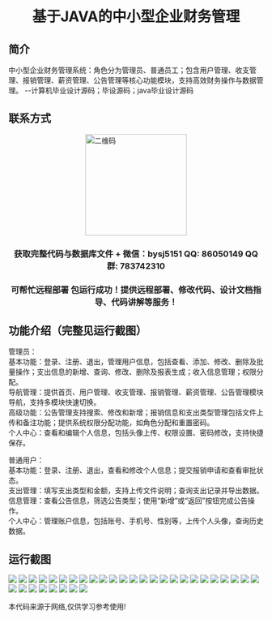 <p><h1 align="center">基于JAVA的中小型企业财务管理</h1></p>

## 简介
中小型企业财务管理系统：角色分为管理员、普通员工；包含用户管理、收支管理、报销管理、薪资管理、公告管理等核心功能模块，支持高效财务操作与数据管理。    --计算机毕业设计源码；毕设源码；java毕业设计源码


## 联系方式
<img src="https://bs-1329754181.cos.ap-shanghai.myqcloud.com/wx.jpg" alt="二维码" style="display: block; margin: 0 auto;" width="200px">
<p><h3 align="center">获取完整代码与数据库文件 + 微信：bysj5151 QQ: 86050149 QQ群: 783742310</h3></p>
<p><h3 align="center">可帮忙远程部署 包运行成功！提供远程部署、修改代码、设计文档指导、代码讲解等服务！</h3></p>

## 功能介绍（完整见运行截图）
管理员：  
基本功能：登录、注册、退出，管理用户信息，包括查看、添加、修改、删除及批量操作；支出信息的新增、查询、修改、删除及报表生成；收入信息管理；权限分配。  
导航管理：提供首页、用户管理、收支管理、报销管理、薪资管理、公告管理模块导航，支持多模块快速切换。  
高级功能：公告管理支持搜索、修改和新增；报销信息和支出类型管理包括文件上传和备注功能；提供系统权限分配功能，如角色分配和重置密码。  
个人中心：查看和编辑个人信息，包括头像上传、权限设置、密码修改，支持快捷保存。  

普通用户：  
基本功能：登录、注册、退出，查看和修改个人信息；提交报销申请和查看审批状态。  
支出管理：填写支出类型和金额，支持上传文件说明；查询支出记录并导出数据。  
信息管理：查看公告信息，筛选公告类型；使用“新增”或“返回”按钮完成公告操作。  
个人中心：管理账户信息，包括账号、手机号、性别等，上传个人头像，查询历史数据。


## 运行截图
![](https://bs-1329754181.cos.ap-shanghai.myqcloud.com/ssm/JavaSmallMediumEnterpriseFinancialManagement/img/001.jpg)
![](https://bs-1329754181.cos.ap-shanghai.myqcloud.com/ssm/JavaSmallMediumEnterpriseFinancialManagement/img/002.jpg)
![](https://bs-1329754181.cos.ap-shanghai.myqcloud.com/ssm/JavaSmallMediumEnterpriseFinancialManagement/img/003.jpg)
![](https://bs-1329754181.cos.ap-shanghai.myqcloud.com/ssm/JavaSmallMediumEnterpriseFinancialManagement/img/004.jpg)
![](https://bs-1329754181.cos.ap-shanghai.myqcloud.com/ssm/JavaSmallMediumEnterpriseFinancialManagement/img/005.jpg)
![](https://bs-1329754181.cos.ap-shanghai.myqcloud.com/ssm/JavaSmallMediumEnterpriseFinancialManagement/img/006.jpg)
![](https://bs-1329754181.cos.ap-shanghai.myqcloud.com/ssm/JavaSmallMediumEnterpriseFinancialManagement/img/007.jpg)
![](https://bs-1329754181.cos.ap-shanghai.myqcloud.com/ssm/JavaSmallMediumEnterpriseFinancialManagement/img/008.jpg)
![](https://bs-1329754181.cos.ap-shanghai.myqcloud.com/ssm/JavaSmallMediumEnterpriseFinancialManagement/img/009.jpg)
![](https://bs-1329754181.cos.ap-shanghai.myqcloud.com/ssm/JavaSmallMediumEnterpriseFinancialManagement/img/010.jpg)
![](https://bs-1329754181.cos.ap-shanghai.myqcloud.com/ssm/JavaSmallMediumEnterpriseFinancialManagement/img/011.jpg)
![](https://bs-1329754181.cos.ap-shanghai.myqcloud.com/ssm/JavaSmallMediumEnterpriseFinancialManagement/img/012.jpg)
![](https://bs-1329754181.cos.ap-shanghai.myqcloud.com/ssm/JavaSmallMediumEnterpriseFinancialManagement/img/013.jpg)
![](https://bs-1329754181.cos.ap-shanghai.myqcloud.com/ssm/JavaSmallMediumEnterpriseFinancialManagement/img/014.jpg)
![](https://bs-1329754181.cos.ap-shanghai.myqcloud.com/ssm/JavaSmallMediumEnterpriseFinancialManagement/img/015.jpg)
![](https://bs-1329754181.cos.ap-shanghai.myqcloud.com/ssm/JavaSmallMediumEnterpriseFinancialManagement/img/016.jpg)
![](https://bs-1329754181.cos.ap-shanghai.myqcloud.com/ssm/JavaSmallMediumEnterpriseFinancialManagement/img/017.jpg)
![](https://bs-1329754181.cos.ap-shanghai.myqcloud.com/ssm/JavaSmallMediumEnterpriseFinancialManagement/img/018.jpg)
![](https://bs-1329754181.cos.ap-shanghai.myqcloud.com/ssm/JavaSmallMediumEnterpriseFinancialManagement/img/019.jpg)
![](https://bs-1329754181.cos.ap-shanghai.myqcloud.com/ssm/JavaSmallMediumEnterpriseFinancialManagement/img/020.jpg)
![](https://bs-1329754181.cos.ap-shanghai.myqcloud.com/ssm/JavaSmallMediumEnterpriseFinancialManagement/img/021.jpg)
![](https://bs-1329754181.cos.ap-shanghai.myqcloud.com/ssm/JavaSmallMediumEnterpriseFinancialManagement/img/022.jpg)
![](https://bs-1329754181.cos.ap-shanghai.myqcloud.com/ssm/JavaSmallMediumEnterpriseFinancialManagement/img/023.jpg)
![](https://bs-1329754181.cos.ap-shanghai.myqcloud.com/ssm/JavaSmallMediumEnterpriseFinancialManagement/img/024.jpg)
![](https://bs-1329754181.cos.ap-shanghai.myqcloud.com/ssm/JavaSmallMediumEnterpriseFinancialManagement/img/025.jpg)
![](https://bs-1329754181.cos.ap-shanghai.myqcloud.com/ssm/JavaSmallMediumEnterpriseFinancialManagement/img/026.jpg)
![](https://bs-1329754181.cos.ap-shanghai.myqcloud.com/ssm/JavaSmallMediumEnterpriseFinancialManagement/img/027.jpg)
![](https://bs-1329754181.cos.ap-shanghai.myqcloud.com/ssm/JavaSmallMediumEnterpriseFinancialManagement/img/028.jpg)
![](https://bs-1329754181.cos.ap-shanghai.myqcloud.com/ssm/JavaSmallMediumEnterpriseFinancialManagement/img/029.jpg)
![](https://bs-1329754181.cos.ap-shanghai.myqcloud.com/ssm/JavaSmallMediumEnterpriseFinancialManagement/img/030.jpg)
![](https://bs-1329754181.cos.ap-shanghai.myqcloud.com/ssm/JavaSmallMediumEnterpriseFinancialManagement/img/031.jpg)
![](https://bs-1329754181.cos.ap-shanghai.myqcloud.com/ssm/JavaSmallMediumEnterpriseFinancialManagement/img/032.jpg)
![](https://bs-1329754181.cos.ap-shanghai.myqcloud.com/ssm/JavaSmallMediumEnterpriseFinancialManagement/img/033.jpg)

<p>本代码来源于网络,仅供学习参考使用!</p>
